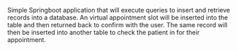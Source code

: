 Simple Springboot application that will execute queries to insert and retrieve records into a database. An virtual appointment slot will be inserted into the table and then returned back to confirm with the user. The same record will then be inserted into another table to check the patient in for their appointment. 
